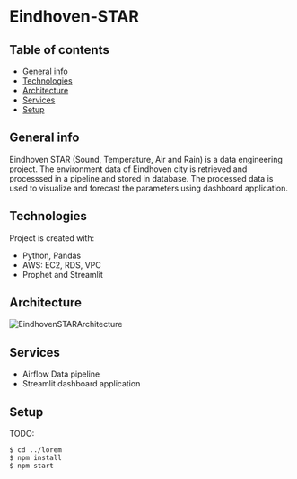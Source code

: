 # Eindhoven-STAR

## Table of contents
* [General info](#general-info)
* [Technologies](#technologies)
* [Architecture](#architecture)
* [Services](#services)
* [Setup](#setup)

## General info
Eindhoven STAR (Sound, Temperature, Air and Rain) is a data engineering project. The environment data of Eindhoven city is retrieved and processsed in a pipeline and stored in database. The processed data is used to visualize and forecast the parameters using dashboard application.
	
## Technologies
Project is created with:
* Python, Pandas
* AWS: EC2, RDS, VPC
* Prophet and Streamlit

## Architecture

![EindhovenSTARArchitecture](https://user-images.githubusercontent.com/16436690/144045246-7f71e872-1d42-4057-9d93-d314dd6b5dc7.png)

## Services
* Airflow Data pipeline 
* Streamlit dashboard application

## Setup
TODO:

```
$ cd ../lorem
$ npm install
$ npm start
```


